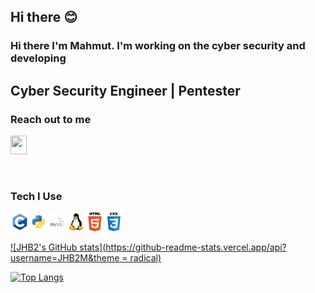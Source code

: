 ## Hi there :blush:


### Hi there  I'm Mahmut.  I'm working on the cyber security  and  developing 
## Cyber Security Engineer | Pentester



### Reach out to me
[<img height="30" width="26" src="https://unpkg.com/simple-icons@v8/icons/linkedin.svg" aling  = "left" />][linkedinn]

<br />


### Tech  I Use
<img  src = "https://raw.githubusercontent.com/github/explore/f3e22f0dca2be955676bc70d6214b95b13354ee8/topics/c/c.png" align  ="left" width  = "30" height =  "30" >
<img src  = "https://raw.githubusercontent.com/github/explore/80688e429a7d4ef2fca1e82350fe8e3517d3494d/topics/python/python.png"align  ="left" width  = 30 height = "30">
<img src  = "https://raw.githubusercontent.com/github/explore/80688e429a7d4ef2fca1e82350fe8e3517d3494d/topics/mysql/mysql.png" align  ="left"width  = 30 height = "30">
<img src  = "https://raw.githubusercontent.com/github/explore/80688e429a7d4ef2fca1e82350fe8e3517d3494d/topics/linux/linux.png" align  ="left"width  = 30 height = "30">
<img src  = "https://raw.githubusercontent.com/github/explore/80688e429a7d4ef2fca1e82350fe8e3517d3494d/topics/html/html.png" align  ="left"width  = 30 height = "30">
<img src  = "https://raw.githubusercontent.com/github/explore/80688e429a7d4ef2fca1e82350fe8e3517d3494d/topics/css/css.png" width  = 30 height = "30">




[![JHB2's GitHub stats](https://github-readme-stats.vercel.app/api?username=JHB2M&theme = radical)](https://github.com/anuraghazra/github-readme-stats)


[![Top Langs](https://github-readme-stats.vercel.app/api/top-langs/?username=JHB2M&layout=compact)](https://github.com/anuraghazra/github-readme-stats)


[linkedinn]:https://www.linkedin.com/in/mahmut-özübek-6797b524a/

